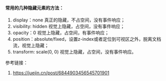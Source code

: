 #### 常用的几种隐藏元素的方法：

1. display：none 真正的隐藏，不占空间，没有事件响应；
2. visibility: hidden 视觉上隐藏，占空间，没有事件响应；
3. opacity：0 视觉上隐藏，占空间，有事件响应；
4. position：absolute/fixed，设置z-index或者定位到可视区之外，脱离文档流，视觉上隐藏；
4. transform: scale(0, 0) 视觉上隐藏，占空间，没有事件响应。



参考链接：

1. https://juejin.cn/post/6844903456545701901